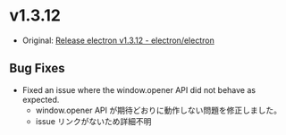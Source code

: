 # v1.3.12

* Original: [Release electron v1.3.12 - electron/electron](https://github.com/electron/electron/releases/tag/v1.3.12)

## Bug Fixes

* Fixed an issue where the window.opener API did not behave as expected.
  * window.opener API が期待どおりに動作しない問題を修正しました。
  * issue リンクがないため詳細不明
